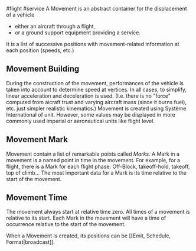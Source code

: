 #flight #service 
A Movement is an abstract container for the displacement of a vehicle
- either an aircraft through a flight,
- or a ground support equipment providing a service.

It is a list of successive positions with movement-related information at each position (speeds, etc.)

## Movement Building
During the construction of the movement, performances of the vehicle is taken into account to determine speed at vertices. In all cases, to simplify, linear acceleration and deceleration is used.
(I.e. there is no "force" computed from aicraft trust and varying aircraft mass (since it burns fuel), etc. just simpler realistic kinematics.)
Movement is created using Système International of unit. However, some values may be displayed in more commonly used imperial or aeronautical units like flight level.

## Movement Mark
Movement contain a list of remarkable points called *Marks*. A Mark in a movement is a named point in time in the movement. For example, for a flight, there is a Mark for each flight phase: Off-Block, takeoff-hold, takeoff, top of climb...
The most important data for a Mark is its time relative to the start of the movement.

## Movement Time
The movement always start at relative time zero. All times of a movement is relative to its start. Each Mark in the movement will have a time of occurrence relative to the start of the movement.

When a Movement is created, its positions can be [[Emit, Schedule, Format|broadcast]].